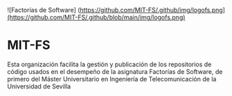 ![Factorías de Software] (https://github.com/MIT-FS/.github/img/logofs.png](https://github.com/MIT-FS/.github/blob/main/img/logofs.png)

# MIT-FS

Esta organización facilita la gestión y publicación de los repositorios de código usados en el desempeño de la asignatura Factorías de Software, de primero del Máster Universitario en Ingeniería de Telecomunicación de la Universidad de Sevilla
